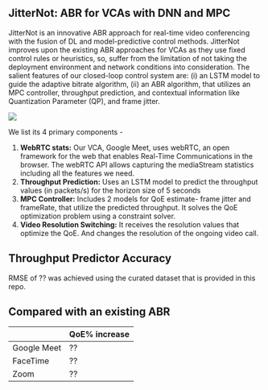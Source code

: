 ## JitterNot: ABR for VCAs with DNN and MPC

JitterNot is an innovative ABR approach for real-time video conferencing with the fusion of DL and model-predictive control methods. JitterNot improves upon the existing ABR approaches for VCAs as they use fixed control rules or heuristics, so, suffer from the limitation of not taking the deployment environment and network conditions into consideration. The salient features of our closed-loop control system are: (i) an LSTM model to guide the adaptive bitrate algorithm, (ii) an ABR algorithm, that utilizes an MPC controller, throughput prediction, and contextual information like Quantization Parameter (QP), and frame jitter.

![](https://33333.cdn.cke-cs.com/kSW7V9NHUXugvhoQeFaf/images/02e6a8e9bd7e3c5f21984839b15179ed65b5098b52d6a758.jpg)

We list its 4 primary components - 

1.  **WebRTC stats:** Our VCA, Google Meet, uses webRTC, an open framework for the web that enables Real-Time Communications in the browser. The webRTC API allows capturing the mediaStream statistics including all the features we need. 
2.  **Throughput Prediction:** Uses an LSTM model to predict the throughput values (in packets/s) for the horizon size of 5 seconds
3.  **MPC Controller:** Includes 2 models for QoE estimate- frame jitter and frameRate, that utilize the predicted throughput. It solves the QoE optimization problem using a constraint solver.
4.  **Video Resolution Switching:** It receives the resolution values that optimize the QoE. And changes the resolution of the ongoing video call.

## Throughput Predictor Accuracy

RMSE of ?? was achieved using the curated dataset that is provided in this repo.

## Compared with an existing ABR

|   | QoE% increase |
| --- | --- |
| Google Meet | ?? |
| FaceTime | ?? |
| Zoom | ?? |